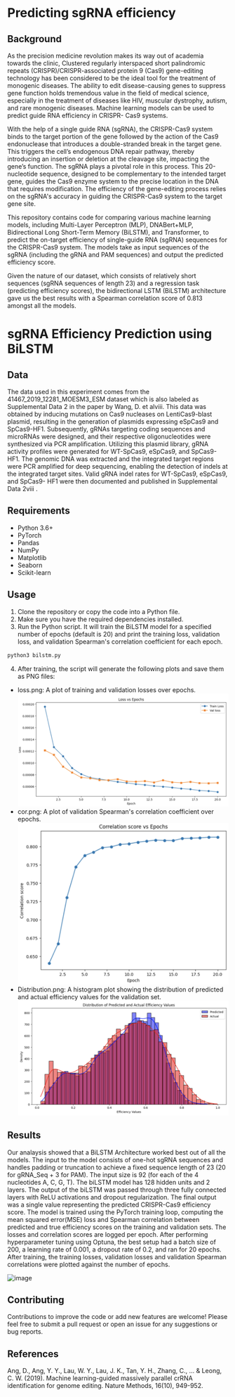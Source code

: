 # Predicting sgRNA efficiency

## Background 
As the precision medicine revolution makes its way out of academia towards the clinic, Clustered regularly interspaced
short palindromic repeats (CRISPR)/CRISPR-associated protein 9 (Cas9) gene-editing technology has been considered to
be the ideal tool for the treatment of monogenic diseases. The ability to edit disease-causing genes to suppress gene function
holds tremendous value in the field of medical science, especially in the treatment of diseases like HIV, muscular dystrophy,
autism, and rare monogenic diseases. Machine learning models can be used to predict guide RNA efficiency in CRISPR-
Cas9 systems.

With the help of a single guide RNA (sgRNA), the CRISPR-Cas9 system binds to the target portion of the gene followed
by the action of the Cas9 endonuclease that introduces a double-stranded break in the target gene. This triggers the cell’s
endogenous DNA repair pathway, thereby introducing an insertion or deletion at the cleavage site, impacting the gene’s
function. The sgRNA plays a pivotal role in this process. This 20-nucleotide sequence, designed to be complementary to
the intended target gene, guides the Cas9 enzyme system to the precise location in the DNA that requires modification. The
efficiency of the gene-editing process relies on the sgRNA's accuracy in guiding the CRISPR-Cas9 system to the target
gene site.


This repository contains code for comparing various machine learning models, including Multi-Layer Perceptron (MLP), DNABert+MLP, Bidirectional Long Short-Term Memory (BiLSTM), and Transformer, to predict the on-target efficiency of single-guide RNA (sgRNA) sequences for the CRISPR-Cas9 system. The models take as input sequences of the sgRNA (including the gRNA and PAM sequences) and output the predicted efficiency score.

Given the nature of our dataset, which consists of relatively short sequences (sgRNA sequences of length 23) and a regression task (predicting efficiency scores), the bidirectional LSTM (BiLSTM) architecture gave us the best results with a Spearman correlation score of 0.813 amongst all the models.

# sgRNA Efficiency Prediction using BiLSTM

## Data
The data used in this experiment comes from the 41467_2019_12281_MOESM3_ESM dataset which is also labeled as
Supplemental Data 2 in the paper by Wang, D. et alviii. This data was obtained by inducing mutations on Cas9 nucleases on
LentiCas9-blast plasmid, resulting in the generation of plasmids expressing eSpCas9 and SpCas9-HF1. Subsequently,
gRNAs targeting coding sequences and microRNAs were designed, and their respective oligonucleotides were synthesized
via PCR amplification. Utilizing this plasmid library, gRNA activity profiles were generated for WT-SpCas9, eSpCas9, and
SpCas9-HF1. The genomic DNA was extracted and the integrated target regions were PCR amplified for deep sequencing,
enabling the detection of indels at the integrated target sites. Valid gRNA indel rates for WT-SpCas9, eSpCas9, and SpCas9-
HF1 were then documented and published in Supplemental Data 2viii
.

## Requirements

- Python 3.6+
- PyTorch
- Pandas
- NumPy
- Matplotlib
- Seaborn
- Scikit-learn

## Usage

1. Clone the repository or copy the code into a Python file.
2. Make sure you have the required dependencies installed.
3. Run the Python script. It will train the BiLSTM model for a specified number of epochs (default is 20) and print the training loss, validation loss, and validation Spearman's correlation coefficient for each epoch.

```python
python3 bilstm.py
```
4. After training, the script will generate the following plots and save them as PNG files:
- loss.png: A plot of training and validation losses over epochs.
![alt text](loss.png)
- cor.png: A plot of validation Spearman's correlation coefficient over epochs.
![alt text](cor.png)
- Distribution.png: A histogram plot showing the distribution of predicted and actual efficiency values for the validation set.
![alt text](Distribution.png)

## Results
Our analaysis showed that a BiLSTM Architecture worked best out of all the models. 
The input to the model consists of one-hot sgRNA sequences and handles padding or truncation to achieve a fixed sequence
length of 23 (20 for gRNA_Seq + 3 for PAM). The input size is 92 (for each of the 4 nucleotides A, C, G, T).
The biLSTM model has 128 hidden units and 2 layers. The output of the biLSTM was passed through three fully connected
layers with ReLU activations and dropout regularization. The final output was a single value representing the predicted
CRISPR-Cas9 efficiency score.
The model is trained using the PyTorch training loop, computing the mean squared error(MSE) loss and Spearman
correlation between predicted and true efficiency scores on the training and validation sets. The losses and correlation scores
are logged per epoch. After performing hyperparameter tuning using Optuna, the best setup had a batch size of 200, a
learning rate of 0.001, a dropout rate of 0.2, and ran for 20 epochs. After training, the training losses, validation losses and
validation Spearman correlations were plotted against the number of epochs.

<img width="872" alt="image" src="https://github.com/user-attachments/assets/d12ad1f5-78ee-4342-931b-6e279ef7e5c9" />

## Contributing
Contributions to improve the code or add new features are welcome! Please feel free to submit a pull request or open an issue for any suggestions or bug reports.

## References
Ang, D., Ang, Y. Y., Lau, W. Y., Lau, J. K., Tan, Y. H., Zhang, C., ... & Leong, C. W. (2019). Machine learning-guided massively parallel crRNA identification for genome editing. Nature Methods, 16(10), 949-952.
